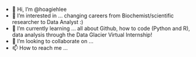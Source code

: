 - 👋 Hi, I’m @hoagiehlee
- 👀 I’m interested in ... changing careers from Biochemist/scientific researcher to Data Analyst :)
- 🌱 I’m currently learning ... all about Github, how to code (Python and R), data analysis through the Data Glacier Virtual Internship!
- 💞️ I’m looking to collaborate on ...
- 📫 How to reach me ...

<!---
hoagiehlee/hoagiehlee is a ✨ special ✨ repository because its `README.md` (this file) appears on your GitHub profile.
You can click the Preview link to take a look at your changes.
--->
